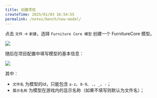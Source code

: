 ```yaml
---
title: 创建项目
createTime: 2025/01/03 16:54:55
permalink: /notes/bench/new-model/
---
```


点击 `文件` -> `新建`，选择 `Furniture Core 模型` 创建一个 FurnitureCore 模型。

![](/bench/new-file.png)

随后在项目配置中填写模型的基本信息：

![](/bench/project.png)

其中：
- `文件名` 为模型的id，只能包含 `a-z`、`0-9`、`.`、`_`、`-`；
- `展示名称` 为模型在游戏内的显示名称（如果不填写则默认为文件名）；
